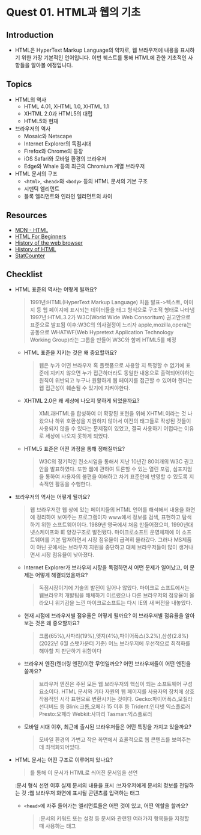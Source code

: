 # Quest 01. HTML과 웹의 기초

## Introduction

- HTML은 HyperText Markup Language의 약자로, 웹 브라우저에 내용을 표시하기 위한 가장 기본적인 언어입니다. 이번 퀘스트를 통해 HTML에 관한 기초적인 사항들을 알아볼 예정입니다.

## Topics

- HTML의 역사
  - HTML 4.01, XHTML 1.0, XHTML 1.1
  - XHTML 2.0과 HTML5의 대립
  - HTML5와 현재
- 브라우저의 역사
  - Mosaic와 Netscape
  - Internet Explorer의 독점시대
  - Firefox와 Chrome의 등장
  - iOS Safari와 모바일 환경의 브라우저
  - Edge와 Whale 등의 최근의 Chromium 계열 브라우저
- HTML 문서의 구조
  - `<html>`, `<head>`와 `<body>` 등의 HTML 문서의 기본 구조
  - 시맨틱 엘리먼트
  - 블록 엘리먼트와 인라인 엘리먼트의 차이

## Resources

- [MDN - HTML](https://developer.mozilla.org/ko/docs/Web/HTML)
- [HTML For Beginners](https://html.com/)
- [History of the web browser](https://en.wikipedia.org/wiki/History_of_the_web_browser)
- [History of HTML](https://en.wikipedia.org/wiki/HTML)
- [StatCounter](https://gs.statcounter.com/)

## Checklist

- HTML 표준의 역사는 어떻게 될까요?
  > 1991년:HTML(HyperText Markup Language) 처음 발표->텍스트, 이미지 등 웹 페이지에 표시되는 데이터들을 태그 형식으로 구조적 형태로 나타냄
  > 1997년:HTML3.2가 W3C(World Wide Web Consoritum) 권고안으로 표준으로 발표됨
  > 이후:W3C의 의사결정이 느리자 apple,mozilla,opera는 공동으로 WHATWF(Web Hypretext Application Technology Working Group)라는 그룹을 만들어 W3C와 함께 HTML5를 제정
  - HTML 표준을 지키는 것은 왜 중요할까요?
    > 웹은 누가 어떤 브라우저 혹 플랫폼으로 사용할 지 특정할 수 없기에 표준에 지키지 않으면 누가 접근하더라도 동일한 내용으로 출력되어야하는 원칙이 위반되고 누구나 원활하게 웹 페이지를 접근할 수 있어야 한다는 웹 접근성이 훼손될 수 있기에 지켜야한다.
  - XHTML 2.0은 왜 세상에 나오지 못하게 되었을까요?
    > XML과HTML을 합성하여 더 확장된 표현을 위해 XHTML이라는 것 나왔으나 하위 호환성을 지원하지 않아서 이전의 태그들로 작성된 것들이 사용되지 않을 수 있다는 문제점이 있었고, 결국 사용하기 어렵다는 이유로 세상에 나오지 못하게 되었다.
  - HTML5 표준은 어떤 과정을 통해 정해질까요?
    > W3C의 정기적인 컨소시엄을 통해서 지난 10년간 80여개의 W3C 권고안을 발표하였다. 또한 웹에 관하여 토론할 수 있는 열린 포럼, 심포지엄을 통하여 사용자의 불편을 이해하고 차기 표준안에 반영할 수 있도록 지속적인 활동을 수행한다.
- 브라우저의 역사는 어떻게 될까요?
  > 웹 브라우저란 웹 상에 있는 페이지들의 HTML 언어를 해석해서 내용을 화면에 정리하여 보여주는 프로그램이자 www에서 정보를 검색, 표현하고 탐색하기 위한 소프트웨어이다.
  > 1989년 영국에서 처음 만들어졌으며, 1990년대 넷스케이프와 IE 양강구조로 발전됐다.
  > 마이크로소프트 운영체제에 이 소프트웨어를 기본 탑재하면서 시장 점유율이 급격히 올라갔다.
  > 그러나 MS제품이 아닌 곳에서는 브라우저 지원을 중단하고 대체 브라우저들이 많이 생겨나면서 시장 점유율이 낮아졌다.
  - Internet Explorer가 브라우저 시장을 독점하면서 어떤 문제가 일어났고, 이 문제는 어떻게 해결되었을까요?
    > 독점시장이기에 기술의 발전이 일어나 않았다. 마이크로 소프트에서는 웹브라우저 개발팀을 해체하기 이르렀으나 다른 브라우저의 점유율이 올라오니 위기감을 느낀 마이크로소프트는 다시 IE의 새 버전을 내놓았다.
  - 현재 시점에 브라우저별 점유율은 어떻게 될까요? 이 브라우저별 점유율을 알아보는 것은 왜 중요할까요?
    > 크롬(65%),사파리(19%),엣지(4%),파이어폭스(3.2%),삼성(2.8%) (2022년 6월 스탯카운터 기준)
    > 어느 브라우저에 우선적으로 최적화를 해야할 지 판단하기 위함이다
  - 브라우저 엔진(렌더링 엔진)이란 무엇일까요? 어떤 브라우저들이 어떤 엔진을 쓸까요?
    > 브라우저 엔진은 주된 모든 웹 브라우저의 핵심이 되는 소프트웨어 구성 요소이다. HTML 문서와 기타 자원의 웹 페이지를 사용자의 장치에 상호작용적인 시각 표현으로 변환시키는 것이다.
    > Gecko:파이어폭스,모질라 선더버드 등
    > Blink:크롬,오페라 15 이후 등
    > Trident:인터넷 익스플로러
    > Presto:오페라
    > Webkit:사파리
    > Tasman:익스플로러
  - 모바일 시대 이후, 최근에 출시된 브라우저들은 어떤 특징을 가지고 있을까요?
    > 모바일 환경의 가변고 작은 화면에서 효율적으로 웹 콘텐츠를 보여주는데 최적화되어있다.
- HTML 문서는 어떤 구조로 이루어져 있나요?

  > <!DOCTYPE html>를 통해 이 문서가 HTML로 씌어진 문서임을 선언

  <html>:문서 형식 선언 이후 실제 문서의 내용을 표시
  <head>:브자우저에게 문서의 정보를 전달하는 것
  </head>
  <body></body>:웹 브라우저 화면에 표시될 콘텐츠를 입력하는 태그
  </html>

  - `<head>`에 자주 들어가는 엘리먼트들은 어떤 것이 있고, 어떤 역할을 할까요?
    > <meta>:문서의 키워드 또는 설정 등 문서와 관련된 여러가지 항목들을 지정할 때 사용하는 태그
    <title>:문서의 제목을 입력하는 태그
    <style>:css 같은 스타일을 사용되는 태그
  - 시맨틱 태그는 무엇일까요?

    > 시맨틱은 의미의,의미론적인 뜻으로 즉 시맨틱 태그는 의미를 부여하는 태그이다

    - 시맨틱 엘리먼트를 사용하면 어떤 점이 좋을까요?
      > HTML 문서의 가독성과 유지보수가 쉬워진다.
      > 웹 브라우저 HTML만 보고도 상단(header),본문(main),하단(footer),사이드(aside) 어느 영역인지 쉽게 알 수 있다.
      > 검색엔진이 검색을 수행할 때 HTML내의 태그를 분석할 수 있다.
      <section>:제목 별로 나눌 수 있는 문서의 콘텐츠 영역을 구성하는 요소
      <main>:메인 콘텐츠를 나타내는데 사용
      <header>:사이트의 머리부분, 컨텐츠 소개와 링크들 등을 담고 있다.
      <footer>:사이트의 바닥부분, 저작권 등에 정보 담고 있다.
      <article>:개별 콘텐츠를 나타내는 요소
      <nav>:웹 페이지 메뉴를 만들 때 사용
    - `<section>`과 `<div>`, `<header>`, `<footer>`, `<article>` 엘리먼트의 차이점은 무엇인가요?
      > <section>태그는 논리적으로 관계있는 컨텐츠들을 감싸는 태그로, 이 안에 div,header,footer,article 들어갈 수 있다.

  - 블록 레벨 엘리먼트와 인라인 엘리먼트는 어떤 차이가 있을까요?
    > 블록 레벨 엘리먼트:태그를 사용해 요소를 삽입했을 때 혼자 한 줄을 차지하는 요소, 이 한 줄을 차지한다는 의미는 너비가 100%라는 뜻으로 양 옆으로 붙을 공간이 없어서 자연스럽게 줄넘김이 된다.
    > margin,width,height 속성을 정의하면 모두 적용된다. 이런 특성 땜 누에 블록 속성을 가진 태그를 화면 구성이나 레이아웃에 사용할 수 있다.

  > 인라인 레벨 엘리먼트:줄을 차지하지 않는 요소로, 브라우저 같은 화면에 표시되는 컨텐츠만큼 영역을 차지하고 나머지 공간에는 다른 요소가 있다. 따라서 한 줄에 여러 개의 인라인 레벨 요소를 표시하는 것이 가능하다.
  > 상, 하단 외부 여백(margin-top,margin-bottom):속성을 정의해도 적용되지 않는다. 상, 하 여백은 margin이 아니라 line-height 속성에 의해 발생한다.
  > 너비와 높이 속성이 적용되지 않는다. 인라인 요소의 너비 및 높이는 태그가 품고 있는 내부 요소 부피에 맞춰진다.
  > 인라인 속성을 가진 태그끼리 연속으로 사용되는 경우 최소한의 간격을 유지하기 위해 좌, 우에 약 5px 가량의 외부 여백이 자동으로 발생한다.

  > 차이점:블록 레벨 엘리먼트는 한 줄을 다 차지하기 때문에 옆에 요소가 못 오고 줄바꿈으로 넘어가고 인라인 레벨 엘리먼트는 컨텐츠 만큼의 영역을 차지하기 때문에 줄바꿈으로 넘어가지 않고 옆에 요소가 올 수 있다.

## Quest

- [이 화면](screen.png)의 정보를 HTML 문서로 표현해 보세요. 다만 CSS를 전혀 사용하지 않고, 문서의 구조가 어떻게 되어 있는지를 파악하여 구현해 보세요.
  - [CSS Naked Day](https://css-naked-day.github.io/)는 매년 4월 9일에 CSS 없는 웹 페이지를 공개하여 내용과 마크업에 집중한 HTML 구조의 중요성을 강조하는 행사입니다.
- 폴더에 있는 `skeleton.html` 파일을 바탕으로 작업해 보시면 됩니다.
  - 화면을 구성하는 큰 요소들을 어떻게 처리하면 좋을까요?
  - HTML 문서상에서 같은 층위에 비슷한 요소들이 반복될 때는 어떤 식으로 처리하는 것이 좋을까요?

## Advanced

- XML은 어떤 표준일까요? 어떤 식으로 발전해 왔을까요?
- YML, Markdown 등 다른 마크업 언어들은 어떤 특징을 가지고 있고, 어떤 용도로 쓰일까요?
